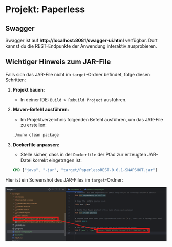 
# Projekt: Paperless

## Swagger

Swagger ist auf **http://localhost:8081/swagger-ui.html** verfügbar. Dort kannst du die REST-Endpunkte der Anwendung interaktiv ausprobieren.

## Wichtiger Hinweis zum JAR-File

Falls sich das JAR-File nicht im `target`-Ordner befindet, folge diesen Schritten:

1. **Projekt bauen:**
    - In deiner IDE: `Build > Rebuild Project` ausführen.

2. **Maven-Befehl ausführen:**
    - Im Projektverzeichnis folgenden Befehl ausführen, um das JAR-File zu erstellen:

   ```bash
   ./mvnw clean package
   ```

3. **Dockerfile anpassen:**
    - Stelle sicher, dass in der `Dockerfile` der Pfad zur erzeugten JAR-Datei korrekt eingetragen ist:

   ```Dockerfile
   CMD ["java", "-jar", "target/PaperlessREST-0.0.1-SNAPSHOT.jar"]
   ```

Hier ist ein Screenshot des JAR-Files im `target`-Ordner:

![JAR File Location](help-jar-file.png)
